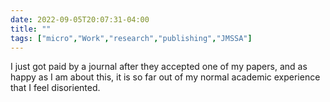 ---date: 2022-09-05T20:07:31-04:00title: ""tags: ["micro","Work","research","publishing","JMSSA"]---I just got paid by a journal after they accepted one of my papers, and as happy as I am about this, it is so far out of my normal academic experience that I feel disoriented.